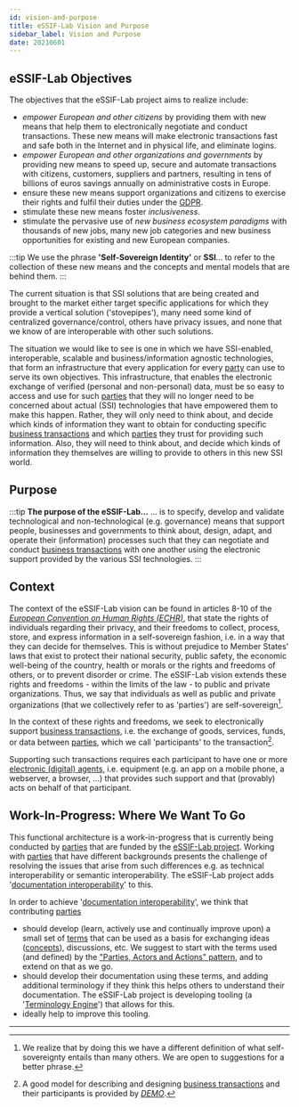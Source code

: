 ```yaml
---
id: vision-and-purpose
title: eSSIF-Lab Vision and Purpose
sidebar_label: Vision and Purpose
date: 20210601
---
```


## eSSIF-Lab Objectives

The objectives that the eSSIF-Lab project aims to realize include:
- *empower European and other citizens* by providing them with new means that help them to electronically negotiate and conduct transactions. These new means will make electronic transactions fast and safe both in the Internet and in physical life, and eliminate logins.
- *empower European and other organizations and governments* by providing new means to speed up, secure and automate transactions with citizens, customers, suppliers and partners, resulting in tens of billions of euros savings annually on administrative costs in Europe.
- ensure these new means support organizations and citizens to exercise their rights and fulfil their duties under the [GDPR](https://ec.europa.eu/info/law/law-topic/data-protection/data-protection-eu_en).
- stimulate these new means foster *inclusiveness*.
- stimulate the pervasive use of *new business ecosystem paradigms* with thousands of new jobs, many new job categories and new business opportunities for existing and new European companies.

:::tip We use the phrase **'Self-Sovereign Identity'** or **SSI**...
to refer to the collection of these new means and the concepts and  mental models that are behind them.
:::

The current situation is that SSI solutions that are being created and brought to the market either target specific applications for which they provide a vertical solution ('stovepipes'), many need some kind of centralized governance/control, others have privacy issues, and none that we know of are interoperable with other such solutions.

The situation we would like to see is one in which we have SSI-enabled, interoperable, scalable and business/information agnostic technologies, that form an infrastructure that every application for every [party](@) can use to serve its own objectives. This infrastructure, that enables the electronic exchange of verified (personal and non-personal) data, must be so easy to access and use for such [parties](@) that they will no longer need to be concerned about actual (SSI) technologies that have empowered them to make this happen. Rather, they will only need to think about, and decide which kinds of information they want to obtain for conducting specific [business transactions](transaction@) and which [parties](@) they trust for providing such information. Also, they will need to think about, and decide which kinds of information they themselves are willing to provide to others in this new SSI world.

## Purpose

:::tip **The purpose of the eSSIF-Lab...**
... is to specify, develop and validate technological and non-technological (e.g. governance) means that support people, businesses and governments to think about, design, adapt, and operate their (information) processes such that they can negotiate and conduct [business transactions](transaction@) with one another using the electronic support provided by the various SSI technologies.
:::

## Context

The context of the eSSIF-Lab vision can be found in articles 8-10 of the [*European Convention on Human Rights (ECHR)*](https://www.echr.coe.int/Pages/home.aspx?p=basictexts/convention), that state the rights of individuals regarding their privacy, and their freedoms to collect, process, store, and express information in a self-sovereign fashion, i.e. in a way that they can decide for themselves. This is without prejudice to Member States' laws that exist to protect their national security, public safety, the economic well-being of the country, health or morals or the rights and freedoms of others, or to prevent disorder or crime. The eSSIF-Lab vision extends these rights and freedoms - within the limits of the law - to public and private organizations. Thus, we say that individuals as well as public and private organizations (that we collectively refer to as 'parties') are self-sovereign[^1].

In the context of these rights and freedoms, we seek to electronically support [business transactions](transaction@), i.e. the exchange of goods, services, funds, or data between [parties](@), which we call 'participants' to the transaction[^2].

Supporting such transactions requires each participant to have one or more [electronic (digital) agents](agent@), i.e. equipment (e.g. an app on a mobile phone, a webserver, a browser, …) that provides such support and that (provably) acts on behalf of that participant.

## Work-In-Progress: Where We Want To Go

This functional architecture is a work-in-progress that is currently being conducted by [parties](@) that are funded by the [eSSIF-Lab project](https://essif-lab.eu/). Working with [parties](@) that have different backgrounds presents the challenge of resolving the issues that arise from such differences e.g. as technical interoperability or semantic interoperability. The eSSIF-Lab project adds '[documentation interoperability](documentation-interop@)' to this.

In order to achieve '[documentation interoperability](documentation-interop@)', we think that contributing [parties](@)
- should develop (learn, actively use and continually improve upon) a small set of [terms](@) that can be used as a basis for exchanging ideas ([concepts](@)), discussions, etc. We suggest to start with the terms used (and defined) by the ["Parties, Actors and Actions" pattern](party-actor-action@), and to extend on that as we go.
- should develop their documentation using these terms, and adding additional terminology if they think this helps others to understand their documentation. The eSSIF-Lab project is developing tooling (a '[Terminology Engine](terminology-contributions)') that allows for this.
- ideally help to improve this tooling.

--------

[^1]: We realize that by doing this we have a different definition of what self-sovereignty entails than many others. We are open to suggestions for a better phrase.

[^2]: A good model for describing and designing [business transactions](transaction@) and their participants is provided by [*DEMO*](https://en.wikipedia.org/wiki/Design_%26_Engineering_Methodology_for_Organizations).

